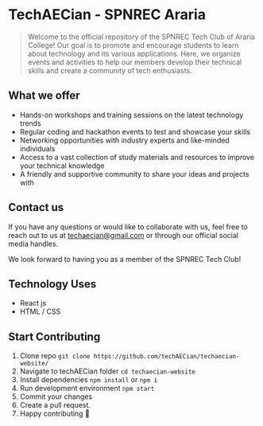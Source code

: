 # TechAECian - SPNREC Araria

> Welcome to the official repository of the SPNREC Tech Club of Araria College! Our goal is to promote and encourage students to learn about technology and its various applications. Here, we organize events and activities to help our members develop their technical skills and create a community of tech enthusiasts.

## What we offer

- Hands-on workshops and training sessions on the latest technology trends
- Regular coding and hackathon events to test and showcase your skills
- Networking opportunities with industry experts and like-minded individuals
- Access to a vast collection of study materials and resources to improve your technical knowledge
- A friendly and supportive community to share your ideas and projects with

## Contact us

If you have any questions or would like to collaborate with us, feel free to reach out to us at [techaecian@gmail.com](mailto:techaecian@gmail.com) or through our official social media handles.

We look forward to having you as a member of the SPNREC Tech Club!

## Technology Uses

- React js
- HTML / CSS

## Start Contributing

1.  Clone repo `git clone https://github.com/techAECian/techaecian-website/`
2.  Navigate to techAECian folder `cd techaecian-website`
3.  Install dependencies `npm install` or `npm i`
4.  Run development environment `npm start`
5.  Commit your changes
6.  Create a pull request.
7.  Happy contributing 🙂
